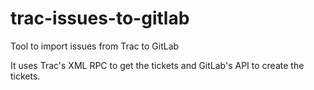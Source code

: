 trac-issues-to-gitlab
=====================

Tool to import issues from Trac to GitLab

It uses Trac's XML RPC to get the tickets and GitLab's API to create the tickets.
